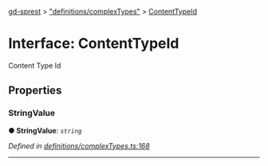 [gd-sprest](../README.md) > ["definitions/complexTypes"](../modules/_definitions_complextypes_.md) > [ContentTypeId](../interfaces/_definitions_complextypes_.contenttypeid.md)



# Interface: ContentTypeId


Content Type Id


## Properties
<a id="stringvalue"></a>

###  StringValue

**●  StringValue**:  *`string`* 

*Defined in [definitions/complexTypes.ts:168](https://github.com/gunjandatta/sprest/blob/3de79f1/src/definitions/complexTypes.ts#L168)*





___


